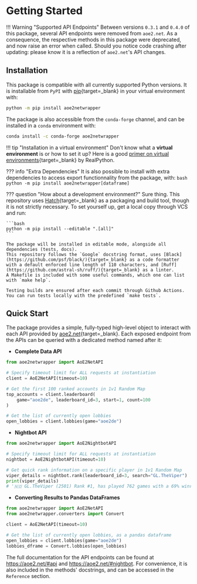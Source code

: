 # Getting Started

!!! Warning "Supported API Endpoints"
    Between versions `0.3.1` and `0.4.0` of this package, several API endpoints were removed from `aoe2.net`.
    As a consequence, the respective methods in this package were deprecated, and now raise an error when called.
    Should you notice code crashing after updating: please know it is a reflection of `aoe2.net`'s API changes.

## Installation

This package is compatible with all currently supported Python versions.
It is installable from `PyPI` with [pip]{target=_blank} in your virtual environment with:

```bash
python -m pip install aoe2netwrapper
```

The package is also accessible from the `conda-forge` channel, and can be installed in a `conda` environment with:

```bash
conda install -c conda-forge aoe2netwrapper
```

!!! tip "Installation in a virtual environment"
    Don't know what a **virtual environment** is or how to set it up? Here is a good
    [primer on virtual environments][virtual_env_primer]{target=_blank} by RealPython.

??? info "Extra Dependencies"
    It is also possible to install with extra dependencies to access export functionnality from the package, with:
    ```bash
    python -m pip install aoe2netwrapper[dataframe]
    ```

??? question "How about a development environment?"
    Sure thing. This repository uses [Hatch](https://github.com/pypa/hatch/){target=_blank} as a packaging and build tool, though it is not strictly necessary.
    To set yourself up, get a local copy through VCS and run:

    ```bash
    python -m pip install --editable ".[all]"
    ```
    
    The package will be installed in editable mode, alongside all dependencies (tests, docs).
    This repository follows the `Google` docstring format, uses [Black](https://github.com/psf/black/){target=_blank} as a code formatter with a default enforced line length of 110 characters, and [Ruff](https://github.com/astral-sh/ruff/){target=_blank} as a linter.
    A Makefile is included with some useful commands, which one can list with `make help`.
    
    Testing builds are ensured after each commit through Github Actions.
    You can run tests locally with the predefined `make tests`.

## Quick Start

The package provides a simple, fully-typed high-level object to interact with each API provided by [aoe2.net](https://aoe2.net/){target=_blank}.
Each exposed endpoint from the APIs can be queried with a dedicated method named after it:

* **Complete Data API**

```python
from aoe2netwrapper import AoE2NetAPI

# Specify timeout limit for ALL requests at instantiation
client = AoE2NetAPI(timeout=10)

# Get the first 100 ranked accounts in 1v1 Random Map
top_accounts = client.leaderboard(
    game="aoe2de", leaderboard_id=3, start=1, count=100
)

# Get the list of currently open lobbies
open_lobbies = client.lobbies(game="aoe2de")
```

* **Nightbot API**

```python
from aoe2netwrapper import AoE2NightbotAPI

# Specify timeout limit for ALL requests at instantiation
nightbot = AoE2NightbotAPI(timeout=10)

# Get quick rank information on a specific player in 1v1 Random Map
viper_details = nightbot.rank(leaderboard_id=3, search="GL.TheViper")
print(viper_details)
# '🇳🇴 GL.TheViper (2501) Rank #1, has played 762 games with a 69% winrate, -1 streak, and 2 drops'
```

* **Converting Results to Pandas DataFrames**

```python
from aoe2netwrapper import AoE2NetAPI
from aoe2netwrapper.converters import Convert

client = AoE2NetAPI(timeout=10)

# Get the list of currently open lobbies, as a pandas dataframe
open_lobbies = client.lobbies(game="aoe2de")
lobbies_dframe = Convert.lobbies(open_lobbies)
```

The full documentation for the API endpoints can be found at https://aoe2.net/#api and https://aoe2.net/#nightbot.
For convenience, it is also included in the methods' docstrings, and can be accessed in the `Reference` section.

[pip]: https://pip.pypa.io/en/stable/
[virtual_env_primer]: https://realpython.com/python-virtual-environments-a-primer/
